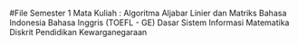 #File Semester 1
Mata Kuliah :
Algoritma
Aljabar Linier dan Matriks
Bahasa Indonesia
Bahasa Inggris (TOEFL - GE)
Dasar Sistem Informasi
Matematika Diskrit
Pendidikan Kewarganegaraan
